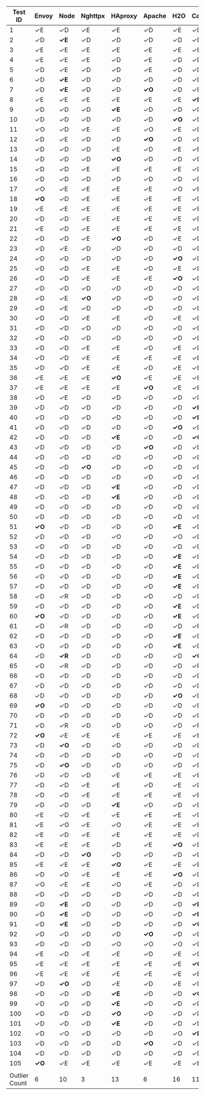 | Test ID       | Envoy  | Node   | Nghttpx | HAproxy | Apache | H2O    | Caddy  | Cloudflare |
| ------------- | ------ | ------ | ------- | ------- | ------ | ------ | ------ | ---------- |
| 1             | ✓E     | ✓D     | ✓E      | ✓E      | ✓D     | ✓E     | ✓D     | ✓D         |
| 2             | ✓D     | **✓E** | ✓D      | ✓D      | ✓D     | ✓D     | ✓D     | ✓D         |
| 3             | ✓E     | ✓E     | ✓E      | ✓E      | ✓E     | ✓E     | ✓E     | **✓D**     |
| 4             | ✓E     | ✓E     | ✓E      | ✓D      | ✓E     | ✓D     | ✓D     | ✓E         |
| 5             | ✓D     | ✓E     | ✓D      | ✓D      | ✓E     | ✓D     | ✓D     | ✓E         |
| 6             | ✓D     | **✓E** | ✓D      | ✓D      | ✓D     | ✓D     | ✓D     | ✓D         |
| 7             | ✓D     | **✓E** | ✓D      | ✓D      | **✓O** | ✓D     | ✓D     | ✓D         |
| 8             | ✓E     | ✓E     | ✓E      | ✓E      | ✓E     | ✓E     | **✓D** | ✓E         |
| 9             | ✓D     | ✓D     | ✓D      | **✓E**  | ✓D     | ✓D     | ✓D     | ✓D         |
| 10            | ✓D     | ✓D     | ✓D      | ✓D      | ✓D     | **✓O** | ✓D     | ✓D         |
| 11            | ✓O     | ✓D     | ✓E      | ✓E      | ✓O     | ✓E     | ✓D     | ✓D         |
| 12            | ✓D     | ✓E     | ✓D      | ✓D      | **✓O** | ✓D     | ✓D     | ✓E         |
| 13            | ✓D     | ✓D     | ✓D      | ✓E      | ✓D     | ✓E     | ✓E     | ✓E         |
| 14            | ✓D     | ✓D     | ✓D      | **✓O**  | ✓D     | ✓D     | ✓D     | ✓D         |
| 15            | ✓D     | ✓D     | ✓E      | ✓E      | ✓E     | ✓E     | ✓D     | ✓D         |
| 16            | ✓D     | ✓D     | ✓D      | ✓D      | ✓D     | ✓D     | ✓D     | ✓D         |
| 17            | ✓O     | ✓E     | ✓E      | ✓E      | ✓E     | ✓O     | ✓E     | **✓D**     |
| 18            | **✓O** | ✓D     | ✓E      | ✓E      | ✓E     | ✓E     | ✓D     | ✓D         |
| 19            | ✓E     | ✓E     | ✓E      | ✓E      | ✓E     | ✓E     | ✓E     | **✓D**     |
| 20            | ✓D     | ✓D     | ✓E      | ✓E      | ✓E     | ✓E     | ✓D     | ✓D         |
| 21            | ✓E     | ✓D     | ✓E      | ✓E      | ✓E     | ✓E     | ✓D     | ✓D         |
| 22            | ✓D     | ✓D     | ✓E      | **✓O**  | ✓D     | ✓E     | ✓D     | ✓D         |
| 23            | ✓D     | ✓E     | ✓D      | ✓D      | ✓D     | ✓D     | ✓D     | ✓E         |
| 24            | ✓D     | ✓D     | ✓D      | ✓D      | ✓D     | **✓O** | ✓D     | ✓D         |
| 25            | ✓D     | ✓D     | ✓E      | ✓E      | ✓D     | ✓E     | ✓D     | ✓D         |
| 26            | ✓D     | ✓D     | ✓E      | ✓E      | ✓E     | **✓O** | ✓D     | ✓D         |
| 27            | ✓D     | ✓D     | ✓D      | ✓D      | ✓D     | ✓D     | ✓D     | ✓D         |
| 28            | ✓D     | ✓E     | **✓O**  | ✓D      | ✓D     | ✓D     | ✓D     | ✓E         |
| 29            | ✓D     | ✓E     | ✓D      | ✓D      | ✓D     | ✓D     | ✓D     | ✓E         |
| 30            | ✓D     | ✓D     | ✓E      | ✓E      | ✓D     | ✓E     | ✓D     | ✓D         |
| 31            | ✓D     | ✓D     | ✓D      | ✓D      | ✓D     | ✓D     | ✓D     | ✓D         |
| 32            | ✓D     | ✓D     | ✓D      | ✓D      | ✓D     | ✓D     | ✓D     | ✓D         |
| 33            | ✓D     | ✓D     | ✓E      | ✓E      | ✓D     | ✓E     | ✓D     | ✓D         |
| 34            | ✓D     | ✓D     | ✓E      | ✓E      | ✓E     | ✓E     | ✓E     | ✓D         |
| 35            | ✓D     | ✓D     | ✓E      | ✓E      | ✓D     | ✓E     | ✓E     | ✓D         |
| 36            | ✓E     | ✓E     | ✓E      | **✓O**  | ✓E     | ✓E     | ✓E     | **✓D**     |
| 37            | ✓E     | ✓E     | ✓E      | ✓E      | **✓O** | ✓E     | ✓E     | **✓D**     |
| 38            | ✓D     | ✓E     | ✓D      | ✓D      | ✓D     | ✓D     | ✓D     | ✓E         |
| 39            | ✓D     | ✓D     | ✓D      | ✓D      | ✓D     | ✓D     | **✓R** | **✓E**     |
| 40            | ✓D     | ✓D     | ✓D      | ✓D      | ✓D     | ✓D     | **✓E** | ✓D         |
| 41            | ✓D     | ✓D     | ✓D      | ✓D      | ✓D     | **✓O** | ✓D     | ✓D         |
| 42            | ✓D     | ✓D     | ✓D      | **✓E**  | ✓D     | ✓D     | **✓O** | ✓D         |
| 43            | ✓D     | ✓D     | ✓D      | ✓D      | **✓O** | ✓D     | ✓D     | ✓D         |
| 44            | ✓D     | ✓D     | ✓D      | ✓D      | ✓D     | ✓D     | ✓D     | ✓D         |
| 45            | ✓D     | ✓D     | **✓O**  | ✓D      | ✓D     | ✓D     | ✓D     | ✓D         |
| 46            | ✓D     | ✓D     | ✓D      | ✓D      | ✓D     | ✓D     | ✓D     | ✓D         |
| 47            | ✓D     | ✓D     | ✓D      | **✓E**  | ✓D     | ✓D     | ✓D     | ✓D         |
| 48            | ✓D     | ✓D     | ✓D      | **✓E**  | ✓D     | ✓D     | ✓D     | ✓D         |
| 49            | ✓D     | ✓D     | ✓D      | ✓D      | ✓D     | ✓D     | ✓D     | ✓D         |
| 50            | ✓D     | ✓D     | ✓D      | ✓D      | ✓D     | ✓D     | ✓D     | ✓D         |
| 51            | **✓O** | ✓D     | ✓D      | ✓D      | ✓D     | **✓E** | ✓D     | ✓D         |
| 52            | ✓D     | ✓D     | ✓D      | ✓O      | ✓D     | ✓O     | ✓D     | ✓D         |
| 53            | ✓D     | ✓D     | ✓D      | ✓D      | ✓D     | ✓D     | ✓D     | ✓D         |
| 54            | ✓D     | ✓D     | ✓D      | ✓D      | ✓D     | **✓E** | ✓D     | **✓O**     |
| 55            | ✓D     | ✓D     | ✓D      | ✓D      | ✓D     | **✓E** | ✓D     | ✓D         |
| 56            | ✓D     | ✓D     | ✓D      | ✓D      | ✓D     | **✓E** | ✓D     | ✓D         |
| 57            | ✓D     | ✓D     | ✓D      | ✓D      | ✓D     | **✓E** | ✓D     | ✓D         |
| 58            | ✓D     | ✓R     | ✓D      | ✓D      | ✓D     | ✓D     | ✓D     | ✓R         |
| 59            | ✓D     | ✓D     | ✓D      | ✓D      | ✓D     | **✓E** | ✓D     | ✓D         |
| 60            | **✓O** | ✓D     | ✓D      | ✓D      | ✓D     | **✓E** | ✓D     | ✓D         |
| 61            | ✓D     | ✓R     | ✓D      | ✓D      | ✓D     | ✓D     | ✓R     | ✓D         |
| 62            | ✓D     | ✓D     | ✓D      | ✓D      | ✓D     | **✓E** | ✓D     | ✓D         |
| 63            | ✓D     | ✓D     | ✓D      | ✓D      | ✓D     | **✓E** | ✓D     | ✓D         |
| 64            | ✓D     | **✓R** | ✓D      | ✓D      | ✓D     | ✓D     | **✓O** | ✓D         |
| 65            | ✓D     | ✓R     | ✓D      | ✓D      | ✓D     | ✓D     | ✓R     | **✓E**     |
| 66            | ✓D     | ✓D     | ✓D      | ✓D      | ✓D     | ✓D     | ✓D     | ✓D         |
| 67            | ✓D     | ✓D     | ✓D      | ✓D      | ✓D     | ✓D     | ✓D     | ✓D         |
| 68            | ✓D     | ✓D     | ✓D      | ✓D      | ✓D     | **✓O** | ✓D     | ✓D         |
| 69            | **✓O** | ✓D     | ✓D      | ✓D      | ✓D     | ✓D     | ✓D     | ✓D         |
| 70            | ✓D     | ✓D     | ✓D      | ✓D      | ✓D     | ✓D     | ✓D     | ✓D         |
| 71            | ✓D     | ✓R     | ✓D      | ✓D      | ✓D     | ✓D     | ✓R     | ✓R         |
| 72            | **✓O** | ✓E     | ✓E      | ✓E      | ✓E     | ✓E     | ✓E     | **✓D**     |
| 73            | ✓D     | **✓O** | ✓D      | ✓D      | ✓D     | ✓D     | ✓D     | **✓E**     |
| 74            | ✓D     | ✓D     | ✓D      | ✓D      | ✓D     | ✓D     | ✓D     | ✓D         |
| 75            | ✓D     | **✓O** | ✓D      | ✓D      | ✓D     | ✓D     | ✓D     | ✓D         |
| 76            | ✓D     | ✓D     | ✓D      | ✓E      | ✓E     | ✓E     | ✓E     | ✓E         |
| 77            | ✓D     | ✓D     | ✓E      | ✓E      | ✓D     | ✓E     | ✓D     | ✓D         |
| 78            | ✓D     | ✓D     | ✓E      | ✓E      | ✓E     | ✓E     | ✓E     | ✓D         |
| 79            | ✓D     | ✓D     | ✓D      | **✓E**  | ✓D     | ✓D     | ✓D     | ✓D         |
| 80            | ✓E     | ✓D     | ✓E      | ✓E      | ✓E     | ✓E     | ✓D     | ✓D         |
| 81            | ✓E     | ✓O     | ✓E      | ✓O      | ✓E     | ✓E     | ✓E     | **✓D**     |
| 82            | ✓E     | ✓D     | ✓E      | ✓E      | ✓E     | ✓E     | ✓D     | ✓D         |
| 83            | ✓E     | ✓E     | ✓E      | ✓D      | ✓E     | **✓O** | ✓D     | ✓D         |
| 84            | ✓D     | ✓D     | **✓O**  | ✓D      | ✓D     | ✓D     | ✓D     | ✓D         |
| 85            | ✓E     | ✓E     | ✓E      | **✓O**  | ✓E     | ✓E     | ✓E     | ✓E         |
| 86            | ✓D     | ✓D     | ✓E      | ✓E      | ✓E     | **✓O** | ✓D     | ✓D         |
| 87            | ✓O     | ✓E     | ✓E      | ✓O      | ✓E     | ✓D     | ✓D     | ✓E         |
| 88            | ✓D     | ✓D     | ✓D      | ✓D      | ✓D     | ✓D     | ✓D     | ✓D         |
| 89            | ✓D     | **✓E** | ✓D      | ✓D      | ✓D     | ✓D     | **✓R** | ✓D         |
| 90            | ✓D     | **✓E** | ✓D      | ✓D      | ✓D     | ✓D     | **✓R** | ✓D         |
| 91            | ✓D     | **✓E** | ✓D      | ✓D      | ✓D     | ✓D     | **✓O** |            |
| 92            | ✓D     | ✓D     | ✓D      | ✓D      | **✓O** | ✓D     | ✓D     | ✓D         |
| 93            | ✓D     | ✓D     | ✓D      | ✓O      | ✓O     | ✓O     | ✓D     | ✓D         |
| 94            | ✓E     | ✓D     | ✓E      | ✓E      | ✓D     | ✓E     | ✓D     | ✓D         |
| 95            | ✓E     | ✓E     | ✓E      | ✓E      | ✓E     | ✓E     | **✓O** | ✓E         |
| 96            | ✓E     | ✓E     | ✓E      | ✓E      | ✓E     | ✓E     | ✓E     | ✓E         |
| 97            | ✓D     | **✓O** | ✓D      | ✓E      | ✓D     | ✓E     | ✓D     | ✓D         |
| 98            | ✓D     | ✓D     | ✓D      | **✓E**  | ✓D     | ✓D     | **✓O** | ✓D         |
| 99            | ✓D     | ✓D     | ✓D      | **✓E**  | ✓D     | ✓D     | ✓D     | ✓D         |
| 100           | ✓D     | ✓D     | ✓D      | **✓O**  | ✓D     | ✓D     | ✓D     | ✓D         |
| 101           | ✓D     | ✓D     | ✓D      | **✓E**  | ✓D     | ✓D     | ✓D     | ✓D         |
| 102           | ✓D     | ✓O     | ✓D      | ✓D      | ✓D     | ✓O     | **✓E** | ✓D         |
| 103           | ✓D     | ✓D     | ✓D      | ✓D      | **✓O** | ✓D     | ✓D     | ✓D         |
| 104           | ✓D     | ✓D     | ✓D      | ✓D      | ✓D     | ✓D     | ✓D     | ✓D         |
| 105           | **✓O** | ✓E     | ✓E      | ✓E      | ✓E     | ✓E     | ✓E     | ✓E         |
|               |        |        |         |         |        |        |        |            |
| Outlier Count | 6      | 10     | 3       | 13      | 6      | 16     | 11     | 11         |
